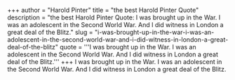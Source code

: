 +++
author = "Harold Pinter"
title = "the best Harold Pinter Quote"
description = "the best Harold Pinter Quote: I was brought up in the War. I was an adolescent in the Second World War. And I did witness in London a great deal of the Blitz."
slug = "i-was-brought-up-in-the-war-i-was-an-adolescent-in-the-second-world-war-and-i-did-witness-in-london-a-great-deal-of-the-blitz"
quote = '''I was brought up in the War. I was an adolescent in the Second World War. And I did witness in London a great deal of the Blitz.'''
+++
I was brought up in the War. I was an adolescent in the Second World War. And I did witness in London a great deal of the Blitz.
